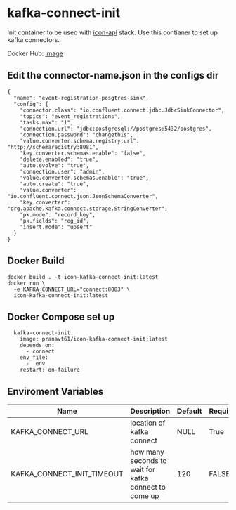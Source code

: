 # kafka-connect-init

Init container to be used with [icon-api]() stack. 
Use this contianer to set up kafka connectors.

Docker Hub: [image](http://hub.docker.com/r/pranavt61/icon-kafka-connect-init)

## Edit the connector-name.json in the configs dir
```
{
  "name": "event-registration-posgtres-sink",
  "config": {
    "connector.class": "io.confluent.connect.jdbc.JdbcSinkConnector",
    "topics": "event_registrations",
    "tasks.max": "1",
    "connection.url": "jdbc:postgresql://postgres:5432/postgres",
    "connection.password": "changethis",
    "value.converter.schema.registry.url": "http://schemaregistry:8081",
    "key.converter.schemas.enable": "false",
    "delete.enabled": "true",
    "auto.evolve": "true",
    "connection.user": "admin",
    "value.converter.schemas.enable": "true",
    "auto.create": "true",
    "value.converter": "io.confluent.connect.json.JsonSchemaConverter",
    "key.converter": "org.apache.kafka.connect.storage.StringConverter",
    "pk.mode": "record_key",
    "pk.fields": "reg_id",
    "insert.mode": "upsert"
  }
}
```

## Docker Build
```
docker build . -t icon-kafka-connect-init:latest
docker run \
  -e KAFKA_CONNECT_URL="connect:8083" \
  icon-kafka-connect-init:latest
```

## Docker Compose set up
```
  kafka-connect-init:
    image: pranavt61/icon-kafka-connect-init:latest
    depends_on:
      - connect
    env_file:
      - .env
    restart: on-failure

```

## Enviroment Variables

| Name | Description | Default | Required |
|------|-------------|---------|----------|
| KAFKA_CONNECT_URL | location of kafka connect | NULL | True |
| KAFKA_CONNECT_INIT_TIMEOUT | how many seconds to wait for kafka connect to come up | 120 | FALSE |
